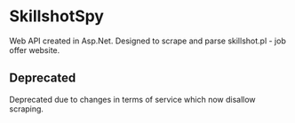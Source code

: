# SkillshotSpy

Web API created in Asp.Net. Designed to scrape and parse skillshot.pl - job offer website.

## Deprecated
Deprecated due to changes in terms of service which now disallow scraping.
